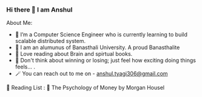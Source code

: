### Hi there 👋 I am Anshul


About Me:

- 🔭 I’m a Computer Science Engineer who is currently learning to build scalable distributed system.
-  🎇 I am an alumunus of Banasthali University. A proud Banasthalite
- 🌱 Love reading about Brain and spirtual books. 
- 🏅 Don't think about winning or losing; just feel how exciting doing things feels... .
- 🪄 You can reach out to me on - anshul.tyagi306@gmail.com


📘 Reading List : 
📖 The Psychology of Money by Morgan Housel



